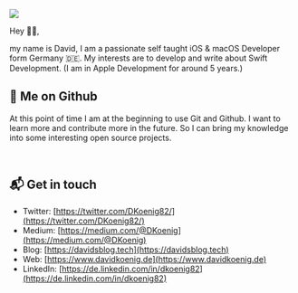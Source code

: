 <p><img src="https://images.davidkoenig.de/git/bannerGithub.png" id="imgDemo"></p>

Hey 👋🏼,

my name is David, I am a passionate self taught iOS & macOS Developer form Germany 🇩🇪. My interests are to develop and write about Swift Development. (I am in Apple Development for around 5 years.)

🌿 Me on Github
---
At this point of time I am at the beginning to use Git and Github. I want to learn more and contribute more in the future. So I can bring my knowledge into some interesting open source projects.


<p><br></p>

📬 Get in touch
---
- Twitter: [https://twitter.com/DKoenig82/](https://twitter.com/DKoenig82/)
- Medium: [https://medium.com/@DKoenig](https://medium.com/@DKoenig)
- Blog: [https://davidsblog.tech](https://davidsblog.tech)
- Web: [https://www.davidkoenig.de](https://www.davidkoenig.de)
- LinkedIn: [https://de.linkedin.com/in/dkoenig82](https://de.linkedin.com/in/dkoenig82)


<p><br></p>
